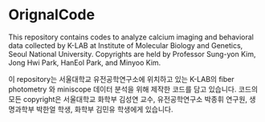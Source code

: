 # OrignalCode

This repository contains codes to analyze calcium imaging and behavioral data collected by K-LAB at Institute of Molecular Biology and Genetics, Seoul National University. Copyrights are held by Professor Sung-yon Kim, Jong Hwi Park, HanEol Park, and Minyoo Kim.

이 repository는 서울대학교 유전공학연구소에 위치하고 있는 K-LAB의 fiber photometry 와 miniscope 데이터 분석을 위해 제작한 코드를 담고 있습니다. 코드의 모든 copyright은 서울대학교 화학부 김성연 교수, 유전공학연구소 박종휘 연구원, 생명과학부 박한얼 학생, 화학부 김민유 학생에게 있습니다.
